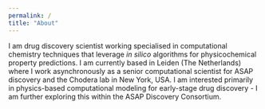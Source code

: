 ```yaml
---
permalink: /
title: "About"
---
```


I am drug discovery scientist working specialised in computational chemistry techniques that leverage *in silico* algorithms for physicochemical property predictions. I am currently based in Leiden (The Netherlands) where I work asynchronously as a senior computational scientist for ASAP discovery and the Chodera lab in New York, USA. I am interested primarily in physics-based computational modeling for early-stage drug discovery - I am further exploring this within the ASAP Discovery Consortium.


